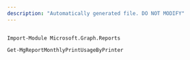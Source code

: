 ```yaml
---
description: "Automatically generated file. DO NOT MODIFY"
---
```


```powershellv2

Import-Module Microsoft.Graph.Reports

Get-MgReportMonthlyPrintUsageByPrinter

```